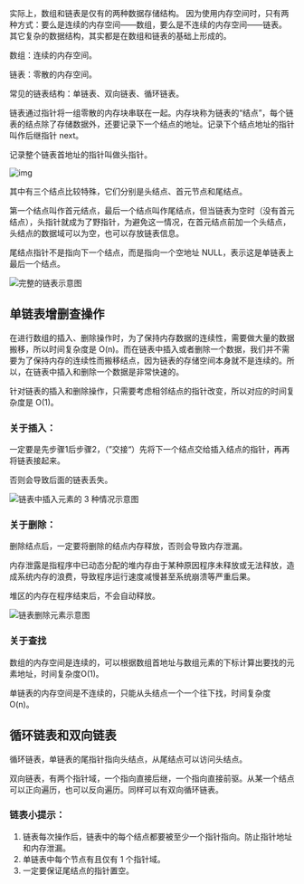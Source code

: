 实际上，数组和链表是仅有的两种数据存储结构。 因为使用内存空间时，只有两种方式：要么是连续的内存空间——数组，要么是不连续的内存空间——链表。 其它复杂的数据结构，其实都是在数组和链表的基础上形成的。

数组：连续的内存空间。

链表：零散的内存空间。



常见的链表结构：单链表、双向链表、循环链表。

链表通过指针将一组零散的内存块串联在一起。内存块称为链表的“结点”，每个链表的结点除了存储数据外，还要记录下一个结点的地址。记录下个结点地址的指针叫作后继指针 next。

记录整个链表首地址的指针叫做头指针。

![img](https://static001.geekbang.org/resource/image/b9/eb/b93e7ade9bb927baad1348d9a806ddeb.jpg)

其中有三个结点比较特殊，它们分别是头结点、首元节点和尾结点。

第一个结点叫作首元结点，最后一个结点叫作尾结点，但当链表为空时（没有首元结点），头指针就成为了野指针，为避免这一情况，在首元结点前加一个头结点，头结点的数据域可以为空，也可以存放链表信息。

尾结点指针不是指向下一个结点，而是指向一个空地址 NULL，表示这是单链表上最后一个结点。

![完整的链表示意图](http://c.biancheng.net/uploads/allimg/190426/1G4211A5-4.gif)

## 单链表增删查操作

在进行数组的插入、删除操作时，为了保持内存数据的连续性，需要做大量的数据搬移，所以时间复杂度是 O(n)。而在链表中插入或者删除一个数据，我们并不需要为了保持内存的连续性而搬移结点，因为链表的存储空间本身就不是连续的。所以，在链表中插入和删除一个数据是非常快速的。

针对链表的插入和删除操作，只需要考虑相邻结点的指针改变，所以对应的时间复杂度是 O(1)。

### 关于插入：

一定要是先步骤1后步骤2，（”交接“）先将下一个结点交给插入结点的指针，再再将链表接起来。

否则会导致后面的链表丢失。

![链表中插入元素的 3 种情况示意图](http://c.biancheng.net/uploads/allimg/190426/1G513E01-0.gif)

### 关于删除：

删除结点后，一定要将删除的结点内存释放，否则会导致内存泄漏。

内存泄露是指程序中已动态分配的堆内存由于某种原因程序未释放或无法释放，造成系统内存的浪费，导致程序运行速度减慢甚至系统崩溃等严重后果。

堆区的内存在程序结束后，不会自动释放。



![链表删除元素示意图](http://c.biancheng.net/uploads/allimg/190426/1G5134J2-1.gif)

### 关于查找

数组的内存空间是连续的，可以根据数组首地址与数组元素的下标计算出要找的元素地址，时间复杂度O(1)。

单链表的内存空间是不连续的，只能从头结点一个一个往下找，时间复杂度O(n)。



## 循环链表和双向链表

循环链表，单链表的尾指针指向头结点，从尾结点可以访问头结点。

双向链表，有两个指针域，一个指向直接后继，一个指向直接前驱。从某一个结点可以正向遍历，也可以反向遍历。同样可以有双向循环链表。



### 链表小提示：

1. 链表每次操作后，链表中的每个结点都要被至少一个指针指向。防止指针地址和内存泄漏。
2. 单链表中每个节点有且仅有 1 个指针域。
3. 一定要保证尾结点的指针置空。